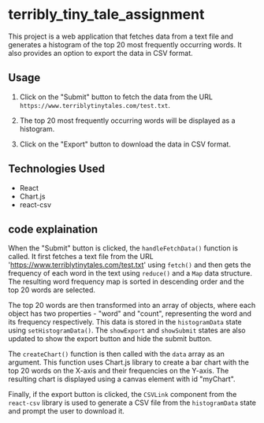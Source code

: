 # terribly_tiny_tale_assignment

This project is a web application that fetches data from a text file and generates a histogram of the top 20 most frequently occurring words. It also provides an option to export the data in CSV format.


## Usage

1. Click on the "Submit" button to fetch the data from the URL `https://www.terriblytinytales.com/test.txt`.

2. The top 20 most frequently occurring words will be displayed as a histogram.

3. Click on the "Export" button to download the data in CSV format.

## Technologies Used

- React
- Chart.js
- react-csv

## code explaination

When the "Submit" button is clicked, the `handleFetchData()` function is called. It first fetches a text file from the URL 'https://www.terriblytinytales.com/test.txt' using `fetch()` and then gets the frequency of each word in the text using `reduce()` and a `Map` data structure. The resulting word frequency map is sorted in descending order and the top 20 words are selected.

The top 20 words are then transformed into an array of objects, where each object has two properties - "word" and "count", representing the word and its frequency respectively. This data is stored in the `histogramData` state using `setHistogramData()`. The `showExport` and `showSubmit` states are also updated to show the export button and hide the submit button.

The `createChart()` function is then called with the `data` array as an argument. This function uses Chart.js library to create a bar chart with the top 20 words on the X-axis and their frequencies on the Y-axis. The resulting chart is displayed using a canvas element with id "myChart".

Finally, if the export button is clicked, the `CSVLink` component from the `react-csv` library is used to generate a CSV file from the `histogramData` state and prompt the user to download it.
